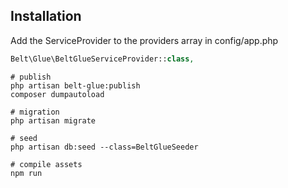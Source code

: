## Installation

Add the ServiceProvider to the providers array in config/app.php

```php
Belt\Glue\BeltGlueServiceProvider::class,
```

```
# publish
php artisan belt-glue:publish
composer dumpautoload

# migration
php artisan migrate

# seed
php artisan db:seed --class=BeltGlueSeeder

# compile assets
npm run
```